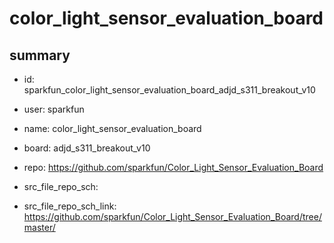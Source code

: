 # color_light_sensor_evaluation_board
 
## summary 
* id: sparkfun_color_light_sensor_evaluation_board_adjd_s311_breakout_v10
* user: sparkfun
* name: color_light_sensor_evaluation_board
* board: adjd_s311_breakout_v10
* repo: https://github.com/sparkfun/Color_Light_Sensor_Evaluation_Board



* src_file_repo_sch: 
* src_file_repo_sch_link: https://github.com/sparkfun/Color_Light_Sensor_Evaluation_Board/tree/master/






